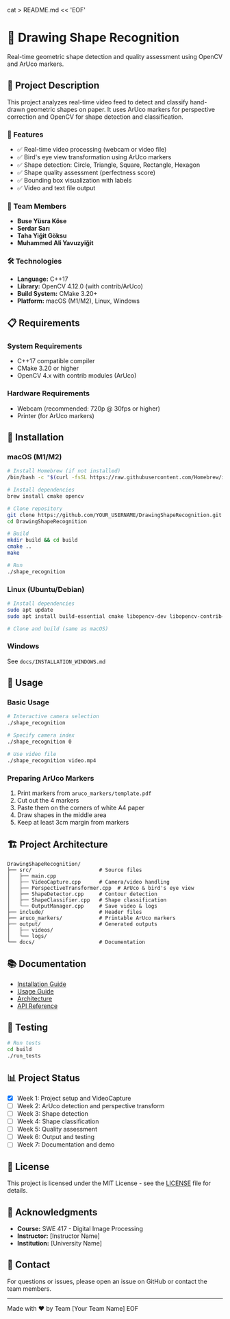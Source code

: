 cat > README.md << 'EOF'
# 🎨 Drawing Shape Recognition

Real-time geometric shape detection and quality assessment using OpenCV and ArUco markers.

## 📖 Project Description

This project analyzes real-time video feed to detect and classify hand-drawn geometric shapes on paper. It uses ArUco markers for perspective correction and OpenCV for shape detection and classification.

### 🎯 Features

- ✅ Real-time video processing (webcam or video file)
- ✅ Bird's eye view transformation using ArUco markers
- ✅ Shape detection: Circle, Triangle, Square, Rectangle, Hexagon
- ✅ Shape quality assessment (perfectness score)
- ✅ Bounding box visualization with labels
- ✅ Video and text file output

### 👥 Team Members

- **Buse Yüsra Köse**
- **Serdar Sarı**
- **Taha Yiğit Göksu**
- **Muhammed Ali Yavuzyiğit**

### 🛠️ Technologies

- **Language:** C++17
- **Library:** OpenCV 4.12.0 (with contrib/ArUco)
- **Build System:** CMake 3.20+
- **Platform:** macOS (M1/M2), Linux, Windows

## 📋 Requirements

### System Requirements
- C++17 compatible compiler
- CMake 3.20 or higher
- OpenCV 4.x with contrib modules (ArUco)

### Hardware Requirements
- Webcam (recommended: 720p @ 30fps or higher)
- Printer (for ArUco markers)

## 🚀 Installation

### macOS (M1/M2)
```bash
# Install Homebrew (if not installed)
/bin/bash -c "$(curl -fsSL https://raw.githubusercontent.com/Homebrew/install/HEAD/install.sh)"

# Install dependencies
brew install cmake opencv

# Clone repository
git clone https://github.com/YOUR_USERNAME/DrawingShapeRecognition.git
cd DrawingShapeRecognition

# Build
mkdir build && cd build
cmake ..
make

# Run
./shape_recognition
```

### Linux (Ubuntu/Debian)
```bash
# Install dependencies
sudo apt update
sudo apt install build-essential cmake libopencv-dev libopencv-contrib-dev

# Clone and build (same as macOS)
```

### Windows

See `docs/INSTALLATION_WINDOWS.md`

## 📖 Usage

### Basic Usage
```bash
# Interactive camera selection
./shape_recognition

# Specify camera index
./shape_recognition 0

# Use video file
./shape_recognition video.mp4
```

### Preparing ArUco Markers

1. Print markers from `aruco_markers/template.pdf`
2. Cut out the 4 markers
3. Paste them on the corners of white A4 paper
4. Draw shapes in the middle area
5. Keep at least 3cm margin from markers

## 🏗️ Project Architecture
```
DrawingShapeRecognition/
├── src/                      # Source files
│   ├── main.cpp
│   ├── VideoCapture.cpp      # Camera/video handling
│   ├── PerspectiveTransformer.cpp  # ArUco & bird's eye view
│   ├── ShapeDetector.cpp     # Contour detection
│   ├── ShapeClassifier.cpp   # Shape classification
│   └── OutputManager.cpp     # Save video & logs
├── include/                  # Header files
├── aruco_markers/            # Printable ArUco markers
├── output/                   # Generated outputs
│   ├── videos/
│   └── logs/
└── docs/                     # Documentation
```

## 📚 Documentation

- [Installation Guide](docs/INSTALLATION.md)
- [Usage Guide](docs/USAGE.md)
- [Architecture](docs/ARCHITECTURE.md)
- [API Reference](docs/API.md)

## 🧪 Testing
```bash
# Run tests
cd build
./run_tests
```

## 📊 Project Status

- [x] Week 1: Project setup and VideoCapture
- [ ] Week 2: ArUco detection and perspective transform
- [ ] Week 3: Shape detection
- [ ] Week 4: Shape classification
- [ ] Week 5: Quality assessment
- [ ] Week 6: Output and testing
- [ ] Week 7: Documentation and demo

## 📝 License

This project is licensed under the MIT License - see the [LICENSE](LICENSE) file for details.

## 🙏 Acknowledgments

- **Course:** SWE 417 - Digital Image Processing
- **Instructor:** [Instructor Name]
- **Institution:** [University Name]

## 📧 Contact

For questions or issues, please open an issue on GitHub or contact the team members.

---

Made with ❤️ by Team [Your Team Name]
EOF
